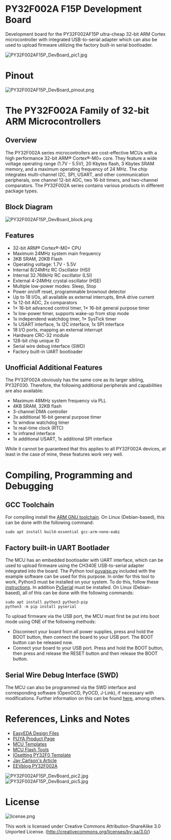 # PY32F002A F15P Development Board
Development board for the PY32F002AF15P ultra-cheap 32-bit ARM Cortex microcontroller with integrated USB-to-serial adapter which can also be used to upload firmware utilizing the factory built-in serial bootloader.

![PY32F002AF15P_DevBoard_pic1.jpg](https://raw.githubusercontent.com/wagiminator/Development-Boards/main/PY32F002AF15P_DevBoard/documentation/PY32F002AF15P_DevBoard_pic1.jpg)

# Pinout
![PY32F002AF15P_DevBoard_pinout.png](https://raw.githubusercontent.com/wagiminator/Development-Boards/main/PY32F002AF15P_DevBoard/documentation/PY32F002AF15P_DevBoard_pinout.png)

# The PY32F002A Family of 32-bit ARM Microcontrollers
## Overview
The PY32F002A series microcontrollers are cost-effective MCUs with a high performance 32-bit ARM® Cortex®-M0+ core. They feature a wide voltage operating range (1.7V - 5.5V), 20 Kbytes flash, 3 Kbytes SRAM memory, and a maximum operating frequency of 24 MHz. The chip integrates multi-channel I2C, SPI, USART, and other communication peripherals, one channel 12-bit ADC, two 16-bit timers, and two-channel comparators. The PY32F002A series contains various products in different package types.

## Block Diagram
![PY32F002AF15P_DevBoard_block.png](https://raw.githubusercontent.com/wagiminator/Development-Boards/main/PY32F002AF15P_DevBoard/documentation/PY32F002AF15P_DevBoard_block.png)

## Features
- 32-bit ARM® Cortex®-M0+ CPU
- Maximum 24MHz system main frequency
- 3KB SRAM, 20KB Flash
- Operating voltage: 1.7V - 5.5V
- Internal 8/24MHz RC Oscillator (HSI)
- Internal 32.768kHz RC oscillator (LSI)
- External 4-24MHz crystal oscillator (HSE)
- Multiple low-power modes: Sleep, Stop
- Power on/off reset, programmable brownout detector
- Up to 18 I/Os, all available as external interrupts, 8mA drive current
- 1x 12-bit ADC, 2x comparators
- 1× 16-bit advanced control timer, 1× 16-bit general purpose timer
- 1x low-power timer, supports wake-up from stop mode
- 1x independend watchdog tmer, 1× SysTick timer
- 1x USART interface, 1x I2C interface, 1x SPI interface
- 18 I/O ports, mapping an external interrupt
- Hardware CRC-32 module
- 128-bit chip unique ID
- Serial wire debug interface (SWD)
- Factory built-in UART bootloader

## Unofficial Additional Features
The PY32F002A obviously has the same core as its larger sibling, PY32F030. Therefore, the following additional peripherals and capabilities are also available:
- Maximum 48MHz system frequency via PLL
- 4KB SRAM, 32KB flash
- 3-channel DMA controller
- 3x additional 16-bit general purpose timer
- 1x window watchdog timer
- 1x real-time clock (RTC)
- 1x infrared interface
- 1x additional USART, 1x additional SPI interface

While it cannot be guaranteed that this applies to all PY32F002A devices, at least in the case of mine, these features work very well.

# Compiling, Programming and Debugging
## GCC Toolchain
For compiling install the [ARM GNU toolchain](https://developer.arm.com/downloads/-/arm-gnu-toolchain-downloads). On Linux (Debian-based), this can be done with the following command:
```
sudo apt install build-essential gcc-arm-none-eabi
```

## Factory built-in UART Bootlader
The MCU has an embedded bootloader with UART interface, which can be used to upload firmware using the CH340E USB-to-serial adapter integrated into the board. The Python tool [puyaisp.py](https://github.com/wagiminator/MCU-Flash-Tools) included with the example software can be used for this purpose. In order for this tool to work, Python3 must be installed on your system. To do this, follow these [instructions](https://www.pythontutorial.net/getting-started/install-python/). In addition [PySerial](https://github.com/pyserial/pyserial) must be installed. On Linux (Debian-based), all of this can be done with the following commands:

```
sudo apt install python3 python3-pip
python3 -m pip install pyserial
```

To upload firmware via the USB port, the MCU must first be put into boot mode using ONE of the following methods:
- Disconnect your board from all power supplies, press and hold the BOOT button, then connect the board to your USB port. The BOOT button can be released now.
- Connect your board to your USB port. Press and hold the BOOT button, then press and release the RESET button and then release the BOOT button.

## Serial Wire Debug Interface (SWD)
The MCU can also be programmed via the SWD interface and corresponding software (OpenOCD, PyOCD, J-Link), if necessary with modifications. Further information on this can be found [here](https://github.com/IOsetting/py32f0-template), among others.

# References, Links and Notes
- [EasyEDA Design Files](https://oshwlab.com/wagiminator)
- [PUYA Product Page](https://www.puyasemi.com/cpzx3/info_267_aid_242_kid_235.html)
- [MCU Templates](https://github.com/wagiminator/MCU-Templates)
- [MCU Flash Tools](https://github.com/wagiminator/MCU-Flash-Tools)
- [IOsetting PY32F0 Template](https://github.com/IOsetting/py32f0-template)
- [Jay Carlson's Article](https://jaycarlson.net/2023/02/04/the-cheapest-flash-microcontroller-you-can-buy-is-actually-an-arm-cortex-m0/)
- [EEVblog PY32F002A](https://www.eevblog.com/forum/microcontrollers/$0-11-py32f002a-m0-24mhz-320kb-actually-324kb-more-peripherals/)

![PY32F002AF15P_DevBoard_pic2.jpg](https://raw.githubusercontent.com/wagiminator/Development-Boards/main/PY32F002AF15P_DevBoard/documentation/PY32F002AF15P_DevBoard_pic2.jpg)
![PY32F002AF15P_DevBoard_pic5.jpg](https://raw.githubusercontent.com/wagiminator/Development-Boards/main/PY32F002AF15P_DevBoard/documentation/PY32F002AF15P_DevBoard_pic5.jpg)

# License

![license.png](https://i.creativecommons.org/l/by-sa/3.0/88x31.png)

This work is licensed under Creative Commons Attribution-ShareAlike 3.0 Unported License. 
(http://creativecommons.org/licenses/by-sa/3.0/)
